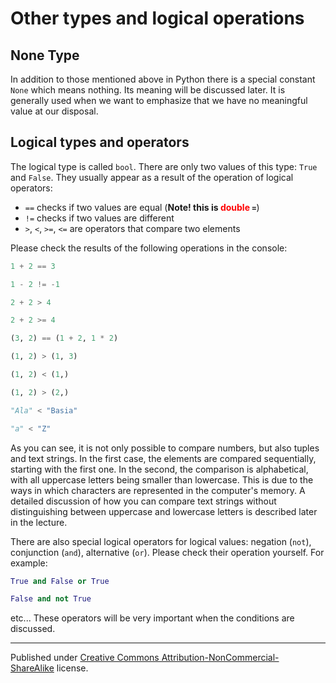 # Other types and logical operations

## None Type

In addition to those mentioned above in Python there is a special constant `None` which means nothing. Its meaning will be discussed later. It is generally used when we want to emphasize that we have no meaningful value at our disposal.

## Logical types and operators

The logical type is called `bool`. There are only two values of this type: `True` and `False`. They usually appear as a result of the operation of logical operators:

* `==` checks if two values are equal (**Note! this is <span style="color:red">double</span> `=`**)
* `!=` checks if two values are different
* `>`, `<`, `>=`, `<=` are operators that compare two elements

Please check the results of the following operations in the console:

```python
1 + 2 == 3

1 - 2 != -1

2 + 2 > 4

2 + 2 >= 4

(3, 2) == (1 + 2, 1 * 2)

(1, 2) > (1, 3)

(1, 2) < (1,)

(1, 2) > (2,)

"Ala" < "Basia"

"a" < "Z"
```


As you can see, it is not only possible to compare numbers, but also tuples and text strings. In the first case, the elements are compared sequentially, starting with the first one. In the second, the comparison is alphabetical, with all uppercase letters being smaller than lowercase. This is due to the ways in which characters are represented in the computer's memory. A detailed discussion of how you can compare text strings without distinguishing between uppercase and lowercase letters is described later in the lecture.

There are also special logical operators for logical values: negation (`not`), conjunction (`and`), alternative (`or`). Please check their operation yourself. For example:

```python
True and False or True

False and not True
```

etc... These operators will be very important when the conditions are discussed.


<hr />

Published under [Creative Commons Attribution-NonCommercial-ShareAlike](https://creativecommons.org/licenses/by-nc-sa/4.0/) license.
